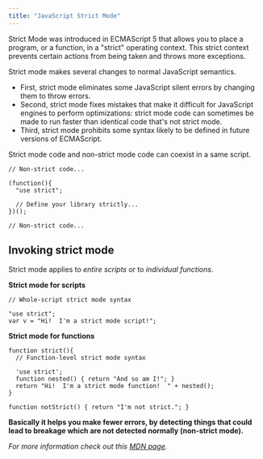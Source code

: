 ```yaml
---
title: "JavaScript Strict Mode"
---
```


Strict Mode was introduced in ECMAScript 5 that allows you to place a program, or a function, in a "strict" operating context. This strict context prevents certain actions from being taken and throws more exceptions.

Strict mode makes several changes to normal JavaScript semantics.

*   First, strict mode eliminates some JavaScript silent errors by changing them to throw errors.
*   Second, strict mode fixes mistakes that make it difficult for JavaScript engines to perform optimizations: strict mode code can sometimes be made to run faster than identical code that's not strict mode.
*   Third, strict mode prohibits some syntax likely to be defined in future versions of ECMAScript.

Strict mode code and non-strict mode code can coexist in a same script.

    // Non-strict code...

    (function(){
      "use strict";

      // Define your library strictly...
    })();

    // Non-strict code...

## Invoking strict mode

Strict mode applies to _entire scripts_ or to _individual functions_.

**Strict mode for scripts**

    // Whole-script strict mode syntax

    "use strict";
    var v = "Hi!  I'm a strict mode script!";

**Strict mode for functions**

    function strict(){
      // Function-level strict mode syntax

      'use strict';
      function nested() { return "And so am I!"; }
      return "Hi!  I'm a strict mode function!  " + nested();
    }

    function notStrict() { return "I'm not strict."; }

**Basically it helps you make fewer errors, by detecting things that could lead to breakage which are not detected normally (non-strict mode).**

_For more information check out this [MDN page](https://developer.mozilla.org/en/docs/Web/JavaScript/Reference/Strict_mode)._
